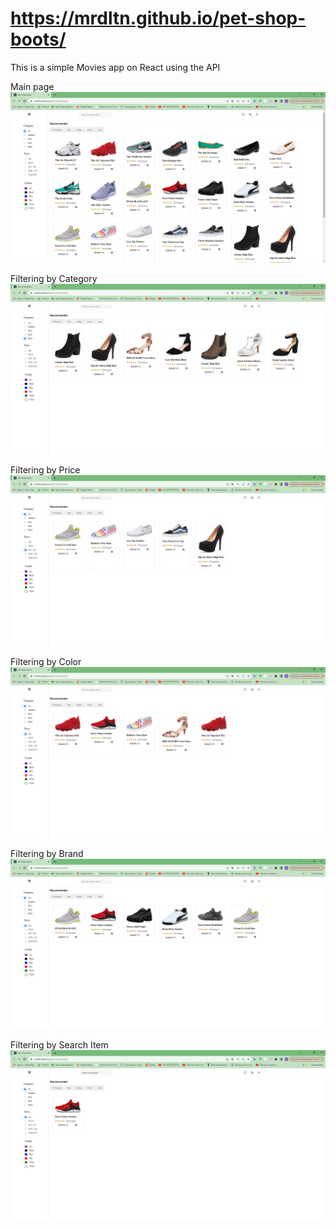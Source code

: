 # https://mrdltn.github.io/pet-shop-boots/

This is a simple Movies app on React using the API

Main page
![Alt text](image.png)

Filtering by Category
![Alt text](image-1.png)

Filtering by Price
![Alt text](image-2.png)

Filtering by Color
![Alt text](image-3.png)

Filtering by Brand
![Alt text](image-4.png)

Filtering by Search Item
![Alt text](image-6.png)
